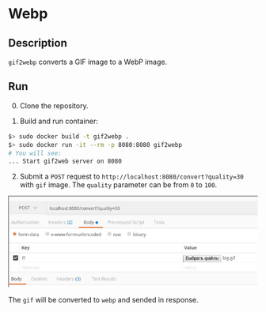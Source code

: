# Webp

## Description

`gif2webp` converts a GIF image to a WebP image.

## Run

0. Clone the repository.

1. Build and run container:

```bash
$> sudo docker build -t gif2webp .
$> sudo docker run -it --rm -p 8080:8080 gif2webp
# You will see:
... Start gif2web server on 8080
```

2. Submit a `POST` request to `http://localhost:8080/convert?quality=30` with `gif` image. The `quality` parameter can be from `0` to `100`.

<p align="left"><img src="submit_gif.jpg" width="760"></p>

The `gif` will be converted to `webp` and sended in response.

